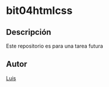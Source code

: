 # bit04htmlcss
## Descripción
Este repositorio es para una tarea futura
## Autor
[Luis](https://web.facebook.com/TheMorales?_rdc=1&_rdr)